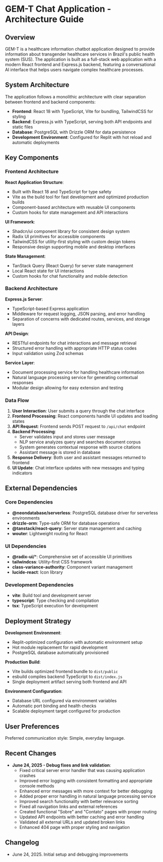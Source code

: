 # GEM-T Chat Application - Architecture Guide

## Overview

GEM-T is a healthcare information chatbot application designed to provide information about transgender healthcare services in Brazil's public health system (SUS). The application is built as a full-stack web application with a modern React frontend and Express.js backend, featuring a conversational AI interface that helps users navigate complex healthcare processes.

## System Architecture

The application follows a monolithic architecture with clear separation between frontend and backend components:

- **Frontend**: React 18 with TypeScript, Vite for bundling, TailwindCSS for styling
- **Backend**: Express.js with TypeScript, serving both API endpoints and static files
- **Database**: PostgreSQL with Drizzle ORM for data persistence
- **Development Environment**: Configured for Replit with hot reload and automatic deployments

## Key Components

### Frontend Architecture

**React Application Structure**:
- Built with React 18 and TypeScript for type safety
- Vite as the build tool for fast development and optimized production builds
- Component-based architecture with reusable UI components
- Custom hooks for state management and API interactions

**UI Framework**:
- Shadcn/ui component library for consistent design system
- Radix UI primitives for accessible components
- TailwindCSS for utility-first styling with custom design tokens
- Responsive design supporting mobile and desktop interfaces

**State Management**:
- TanStack Query (React Query) for server state management
- Local React state for UI interactions
- Custom hooks for chat functionality and mobile detection

### Backend Architecture

**Express.js Server**:
- TypeScript-based Express application
- Middleware for request logging, JSON parsing, and error handling
- Separation of concerns with dedicated routes, services, and storage layers

**API Design**:
- RESTful endpoints for chat interactions and message retrieval
- Structured error handling with appropriate HTTP status codes
- Input validation using Zod schemas

**Service Layer**:
- Document processing service for handling healthcare information
- Natural language processing service for generating contextual responses
- Modular design allowing for easy extension and testing

### Data Flow

1. **User Interaction**: User submits a query through the chat interface
2. **Frontend Processing**: React components handle UI updates and loading states
3. **API Request**: Frontend sends POST request to `/api/chat` endpoint
4. **Backend Processing**: 
   - Server validates input and stores user message
   - NLP service analyzes query and searches document corpus
   - System generates contextual response with source citations
   - Assistant message is stored in database
5. **Response Delivery**: Both user and assistant messages returned to frontend
6. **UI Update**: Chat interface updates with new messages and typing indicators

## External Dependencies

### Core Dependencies
- **@neondatabase/serverless**: PostgreSQL database driver for serverless environments
- **drizzle-orm**: Type-safe ORM for database operations
- **@tanstack/react-query**: Server state management and caching
- **wouter**: Lightweight routing for React

### UI Dependencies
- **@radix-ui/***: Comprehensive set of accessible UI primitives
- **tailwindcss**: Utility-first CSS framework
- **class-variance-authority**: Component variant management
- **lucide-react**: Icon library

### Development Dependencies
- **vite**: Build tool and development server
- **typescript**: Type checking and compilation
- **tsx**: TypeScript execution for development

## Deployment Strategy

**Development Environment**:
- Replit-optimized configuration with automatic environment setup
- Hot module replacement for rapid development
- PostgreSQL database automatically provisioned

**Production Build**:
- Vite builds optimized frontend bundle to `dist/public`
- esbuild compiles backend TypeScript to `dist/index.js`
- Single deployment artifact serving both frontend and API

**Environment Configuration**:
- Database URL configured via environment variables
- Automatic port binding and health checks
- Scalable deployment target configured for production

## User Preferences

Preferred communication style: Simple, everyday language.

## Recent Changes

- **June 24, 2025 - Debug fixes and link validation**:
  - Fixed critical server error handler that was causing application crashes
  - Improved error logging with consistent formatting and appropriate console methods
  - Enhanced error messages with more context for better debugging
  - Added proper error handling in natural language processing service
  - Improved search functionality with better relevance sorting
  - Fixed all navigation links and external references
  - Created functional "Sobre" and "Contato" pages with proper routing
  - Updated API endpoints with better caching and error handling
  - Validated all external URLs and updated broken links
  - Enhanced 404 page with proper styling and navigation

## Changelog

- June 24, 2025. Initial setup and debugging improvements